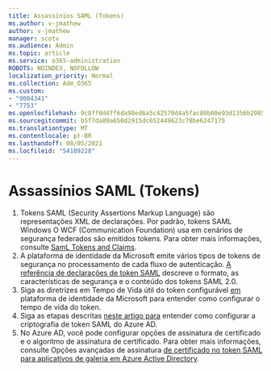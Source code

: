 ```yaml
---
title: Assassínios SAML (Tokens)
ms.author: v-jmathew
author: v-jmathew
manager: scotv
ms.audience: Admin
ms.topic: article
ms.service: o365-administration
ROBOTS: NOINDEX, NOFOLLOW
localization_priority: Normal
ms.collection: Adm_O365
ms.custom:
- "9004341"
- "7753"
ms.openlocfilehash: 9c8ff0d4ff6da98ed6a5c42570d4a5fac80b00e93d1356b298528bd8d2c51a5f
ms.sourcegitcommit: b5f7da89a650d2915dc652449623c78be6247175
ms.translationtype: MT
ms.contentlocale: pt-BR
ms.lasthandoff: 08/05/2021
ms.locfileid: "54109228"
---
```

# <a name="saml-assertions-tokens"></a>Assassínios SAML (Tokens)

1. Tokens SAML (Security Assertions Markup Language) são representações XML de declarações. Por padrão, tokens SAML Windows O WCF (Communication Foundation) usa em cenários de segurança federados são emitidos tokens. Para obter mais informações, consulte [SamL Tokens and Claims](https://docs.microsoft.com/dotnet/framework/wcf/feature-details/saml-tokens-and-claims).
2. A plataforma de identidade da Microsoft emite vários tipos de tokens de segurança no processamento de cada fluxo de autenticação. [A referência de declarações de token SAML](https://docs.microsoft.com/azure/active-directory/develop/reference-saml-tokens) descreve o formato, as características de segurança e o conteúdo dos tokens SAML 2.0.
3. Siga as diretrizes em Tempo de Vida útil do token configurável [em](https://docs.microsoft.com/azure/active-directory/develop/active-directory-configurable-token-lifetimes) plataforma de identidade da Microsoft para entender como configurar o tempo de vida do token.
4. Siga as etapas descritas [neste artigo para](https://docs.microsoft.com/azure/active-directory/manage-apps/howto-saml-token-encryption) entender como configurar a criptografia de token SAML do Azure AD.
5. No Azure AD, você pode configurar opções de assinatura de certificado e o algoritmo de assinatura de certificado. Para obter mais informações, consulte Opções avançadas de assinatura [de certificado no token SAML para aplicativos de galeria em Azure Active Directory](https://docs.microsoft.com/azure/active-directory/manage-apps/certificate-signing-options).
